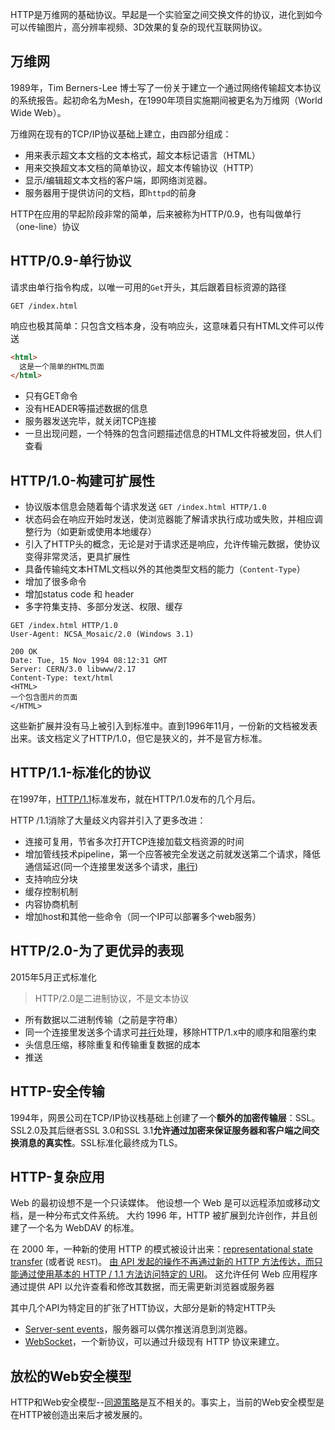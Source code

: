 HTTP是万维网的基础协议。早起是一个实验室之间交换文件的协议，进化到如今可以传输图片，高分辨率视频、3D效果的复杂的现代互联网协议。

## 万维网

1989年，Tim Berners-Lee 博士写了一份关于建立一个通过网络传输超文本协议的系统报告。起初命名为Mesh，在1990年项目实施期间被更名为万维网（World Wide Web）。

万维网在现有的TCP/IP协议基础上建立，由四部分组成：

- 用来表示超文本文档的文本格式，超文本标记语言（HTML）
- 用来交换超文本文档的简单协议，超文本传输协议（HTTP）
- 显示/编辑超文本文档的客户端，即网络浏览器。
- 服务器用于提供访问的文档，即`httpd`的前身

HTTP在应用的早起阶段非常的简单，后来被称为HTTP/0.9，也有叫做单行（one-line）协议

## HTTP/0.9-单行协议

请求由单行指令构成，以唯一可用的`Get`开头，其后跟着目标资源的路径

``` http
GET /index.html
```

响应也极其简单：只包含文档本身，没有响应头，这意味着只有HTML文件可以传送

``` html
<html>
  这是一个简单的HTML页面
</html>
```

- 只有GET命令
- 没有HEADER等描述数据的信息
- 服务器发送完毕，就关闭TCP连接
- 一旦出现问题，一个特殊的包含问题描述信息的HTML文件将被发回，供人们查看

## HTTP/1.0-构建可扩展性

- 协议版本信息会随着每个请求发送 `GET /index.html HTTP/1.0`
- 状态码会在响应开始时发送，使浏览器能了解请求执行成功或失败，并相应调整行为（如更新或使用本地缓存）
- 引入了HTTP头的概念，无论是对于请求还是响应，允许传输元数据，使协议变得非常灵活，更具扩展性
- 具备传输纯文本HTML文档以外的其他类型文档的能力（`Content-Type`）
- 增加了很多命令
- 增加status code 和 header
- 多字符集支持、多部分发送、权限、缓存

``` http
GET /index.html HTTP/1.0
User-Agent: NCSA_Mosaic/2.0 (Windows 3.1)

200 OK
Date: Tue, 15 Nov 1994 08:12:31 GMT
Server: CERN/3.0 libwww/2.17
Content-Type: text/html
<HTML> 
一个包含图片的页面
</HTML>
```

这些新扩展并没有马上被引入到标准中。直到1996年11月，一份新的文档被发表出来。该文档定义了HTTP/1.0，但它是狭义的，并不是官方标准。 

## HTTP/1.1-标准化的协议

在1997年，[HTTP/1.1](https://tools.ietf.org/html/rfc2068)标准发布，就在HTTP/1.0发布的几个月后。

HTTP /1.1消除了大量歧义内容并引入了更多改进：

- 连接可复用，节省多次打开TCP连接加载文档资源的时间
- 增加管线技术pipeline，第一个应答被完全发送之前就发送第二个请求，降低通信延迟(同一个连接里发送多个请求，<u>串行</u>)
- 支持响应分块
- 缓存控制机制
- 内容协商机制
- 增加host和其他一些命令（同一个IP可以部署多个web服务）

## HTTP/2.0-为了更优异的表现

2015年5月正式标准化

> HTTP/2.0是二进制协议，不是文本协议

- 所有数据以二进制传输（之前是字符串）
- 同一个连接里发送多个请求可<u>并行</u>处理，移除HTTP/1.x中的顺序和阻塞约束
- 头信息压缩，移除重复和传输重复数据的成本
- 推送

## HTTP-安全传输

1994年，网景公司在TCP/IP协议栈基础上创建了一个**额外的加密传输层**：SSL。SSL2.0及其后继者SSL 3.0和SSL 3.1**允许通过加密来保证服务器和客户端之间交换消息的真实性**。SSL标准化最终成为TLS。

## HTTP-复杂应用

Web 的最初设想不是一个只读媒体。 他设想一个 Web 是可以远程添加或移动文档，是一种分布式文件系统。 大约 1996 年，HTTP 被扩展到允许创作，并且创建了一个名为 WebDAV 的标准。

在 2000 年，一种新的使用 HTTP 的模式被设计出来：[representational state transfer](https://developer.mozilla.org/en-US/docs/Glossary/REST) (或者说 `REST`)。 <u>由 API 发起的操作不再通过新的 HTTP 方法传达，而只能通过使用基本的 HTTP / 1.1 方法访问特定的 URI</u>。 这允许任何 Web 应用程序通过提供 API 以允许查看和修改其数据，而无需更新浏览器或服务器

其中几个API为特定目的扩张了HTT协议，大部分是新的特定HTTP头

- [Server-sent events](https://developer.mozilla.org/en-US/docs/Web/API/Server-sent_events)，服务器可以偶尔推送消息到浏览器。
- [WebSocket](https://developer.mozilla.org/en-US/docs/Web/API/WebSocket_API)，一个新协议，可以通过升级现有 HTTP 协议来建立。

## 放松的Web安全模型

HTTP和Web安全模型--[同源策略](https://developer.mozilla.org/en-US/docs/Web/Security/Same-origin_policy)是互不相关的。事实上，当前的Web安全模型是在HTTP被创造出来后才被发展的。

